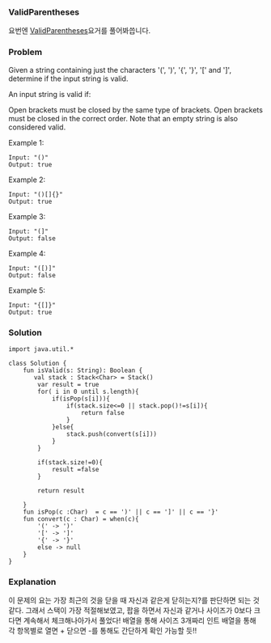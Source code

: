 ### ValidParentheses


요번엔 [ValidParentheses](https://leetcode.com/problems/valid-parentheses/)요거를 풀어봐씁니다.

### Problem

Given a string containing just the characters '(', ')', '{', '}', '[' and ']', determine if the input string is valid.

An input string is valid if:

Open brackets must be closed by the same type of brackets.
Open brackets must be closed in the correct order.
Note that an empty string is also considered valid.

Example 1:

```
Input: "()"
Output: true
```
Example 2:

```
Input: "()[]{}"
Output: true
```
Example 3:

```
Input: "(]"
Output: false
```
Example 4:

```
Input: "([)]"
Output: false
```
Example 5:

```
Input: "{[]}"
Output: true
```

### Solution

```
import java.util.*

class Solution {
    fun isValid(s: String): Boolean {
       val stack : Stack<Char> = Stack()
        var result = true
        for( i in 0 until s.length){
            if(isPop(s[i])){
                if(stack.size<=0 || stack.pop()!=s[i]){
                    return false
                }
            }else{
                stack.push(convert(s[i]))
            }
        }

        if(stack.size!=0){
            result =false
        }

        return result

    }
    fun isPop(c :Char)  = c == ')' || c == ']' || c == '}'
    fun convert(c : Char) = when(c){
        '(' -> ')'
        '[' -> ']'
        '{' -> '}'
        else -> null
    }
}
```

### Explanation
 
 이 문제의 요는 가장 최근의 것을 닫을 때 자신과 같은게 닫히는지?를 판단하면 되는 것같다. 그래서 스택이 가장 적절해보였고, 팝을 하면서 자신과 같거나 사이즈가 0보다 크다면 계속해서 체크해나아가서 풀었다! 배열을 통해 사이즈 3개짜리 인트 배열을 통해 각 항목별로 열면 + 닫으면 -를 통해도 간단하게 확인 가능할 듯!!